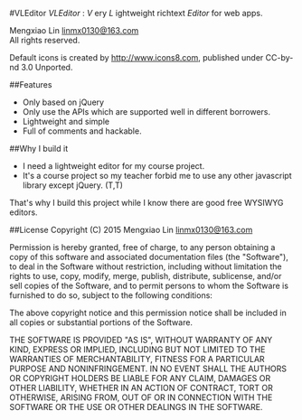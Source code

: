 #VLEditor
*VLEditor* : *V* ery *L* ightweight richtext *Editor* for web apps.

Mengxiao Lin <linmx0130@163.com><br/>
All rights reserved.

Default icons is created by http://www.icons8.com, published under CC-by-nd 3.0 Unported.

##Features
* Only based on jQuery
* Only use the APIs which are supported well in different borrowers.
* Lightweight and simple
* Full of comments and hackable.

##Why I build it
* I need a lightweight editor for my course project.
* It's a course project so my teacher forbid me to use any other javascript library except jQuery. (T,T)

That's why I build this project while I know there are good free WYSIWYG editors.

##License
Copyright (C) 2015 Mengxiao Lin <linmx0130@163.com>

Permission is hereby granted, free of charge, to any person obtaining a copy of this software and associated documentation files (the "Software"), to deal in the Software without restriction, including without limitation the rights to use, copy, modify, merge, publish, distribute, sublicense, and/or sell copies of the Software, and to permit persons to whom the Software is furnished to do so, subject to the following conditions:

The above copyright notice and this permission notice shall be included in all copies or substantial portions of the Software.

THE SOFTWARE IS PROVIDED "AS IS", WITHOUT WARRANTY OF ANY KIND, EXPRESS OR IMPLIED, INCLUDING BUT NOT LIMITED TO THE WARRANTIES OF MERCHANTABILITY, FITNESS FOR A PARTICULAR PURPOSE AND NONINFRINGEMENT. IN NO EVENT SHALL THE AUTHORS OR COPYRIGHT HOLDERS BE LIABLE FOR ANY CLAIM, DAMAGES OR OTHER LIABILITY, WHETHER IN AN ACTION OF CONTRACT, TORT OR OTHERWISE, ARISING FROM, OUT OF OR IN CONNECTION WITH THE SOFTWARE OR THE USE OR OTHER DEALINGS IN THE SOFTWARE.
